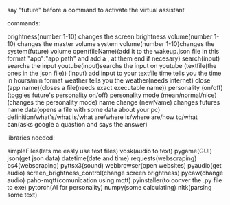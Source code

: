 say "future" before a command to activate the virtual assistant

commands:

brightness(number 1-10) changes the screen brightness
volume(number 1-10) changes the master volume
system volume(number 1-10)changes the system(future) volume
open(fileName)(add it to the wakeup.json file in this format "app":"app path" and add a , at them end if necesary)
search(input) searchs the input
youtube(input)searchs the input on youtube
(textfile(the ones in the json file)) (input) add input to your textfile
time tells you the time in hours/min format
weather tells you the weather(needs internet)
close (app name)(closes a file(needs exact executable name))
personality (on/off)(toggles future's personality on/off)
personality mode (mean/normal/nice)(changes the personality mode)
name change (newName) changes futures name
data(opens a file with some data about your pc)
definition/what's/what is/what are/where is/where are/how to/what can(asks google a quastion and says the answer)

libraries needed:

simpleFiles(lets me easly use text files)
vosk(audio to text)
pygame(GUI)
json(get json data)
datetime(date and time)
requests(webscraping)
bs4(webscraping)
pyttsx3(sound)
webbrowser(open websites)
pyaudio(get audio)
screen_brightness_control(change screen brightness)
pycaw(change audio)
paho-mqtt(comunication using mqtt)
pyinstaller(to conver the .py file to exe)
pytorch(AI for personality)
numpy(some calculating)
nltk(parsing some text)

